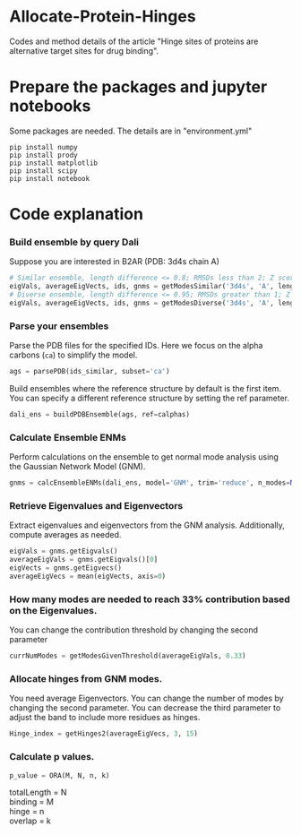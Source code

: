 # Allocate-Protein-Hinges
Codes and method details of the article "Hinge sites of proteins are alternative target sites for drug binding".

#  Prepare the packages and jupyter notebooks

Some packages are needed. The details are in "environment.yml"

```terminal
pip install numpy
pip install prody
pip install matplotlib
pip install scipy
pip install notebook
```

# Code explanation

### Build ensemble by query Dali
Suppose you are interested in B2AR (PDB: 3d4s chain A)
```python
# Similar ensemble, length difference <= 0.8; RMSDs less than 2; Z score greater that 10
eigVals, averageEigVects, ids, gnms = getModesSimilar('3d4s', 'A', length=0.8, rmsd=2, Z=10)
# Diverse ensemble, length difference <= 0.95; RMSDs greater than 1; Z score greater that 10
eigVals, averageEigVects, ids, gnms = getModesDiverse('3d4s', 'A', length=0.95, rmsd=1, Z=10)
```

### Parse your ensembles
Parse the PDB files for the specified IDs. Here we focus on the alpha carbons (`ca`) to simplify the model.
```python
ags = parsePDB(ids_similar, subset='ca')
```
Build ensembles where the reference structure by default is the first item. You can specify a different reference structure by setting the ref parameter.
```python
dali_ens = buildPDBEnsemble(ags, ref=calphas)
```
### Calculate Ensemble ENMs
Perform calculations on the ensemble to get normal mode analysis using the Gaussian Network Model (GNM).
```python
gnms = calcEnsembleENMs(dali_ens, model='GNM', trim='reduce', n_modes=None)
```
### Retrieve Eigenvalues and Eigenvectors
Extract eigenvalues and eigenvectors from the GNM analysis. Additionally, compute averages as needed.
```python
eigVals = gnms.getEigvals()
averageEigVals = gnms.getEigvals()[0]
eigVects = gnms.getEigvecs()
averageEigVecs = mean(eigVects, axis=0)
```
### How many modes are needed to reach 33% contribution based on the Eigenvalues.
You can change the contribution threshold by changing the second parameter
```python
currNumModes = getModesGivenThreshold(averageEigVals, 0.33)
```
### Allocate hinges from GNM modes.
You need average Eigenvectors. You can change the number of modes by changing the second parameter. You can decrease the third parameter to adjust the band to include more residues as hinges.
```python
Hinge_index = getHinges2(averageEigVecs, 3, 15)
```

### Calculate p values.
```python
p_value = ORA(M, N, n, k)
```
totalLength = N <br>
binding = M <br>
hinge = n <br>
overlap = k <br>
